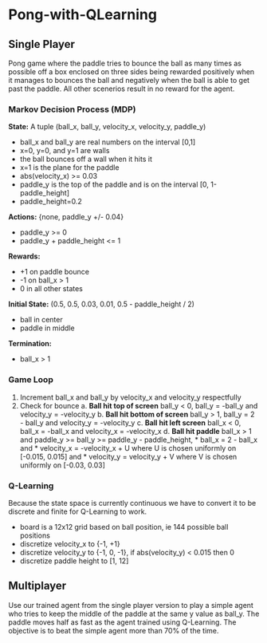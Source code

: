 # Pong-with-QLearning

## Single Player
Pong game where the paddle tries to bounce the ball as many times as possible off a box enclosed on three sides being rewarded positively when it manages to bounces the ball and negatively when the ball is able to get past the paddle.  All other scenerios result in no reward for the agent.

### Markov Decision Process (MDP)
**State:** A tuple (ball_x, ball_y, velocity_x, velocity_y, paddle_y)
* ball_x and ball_y are real numbers on the interval [0,1]
* x=0, y=0, and y=1 are walls
* the ball bounces off a wall when it hits it
* x=1 is the plane for the paddle
* abs(velocity_x) >= 0.03
* paddle_y is the top of the paddle and is on the interval [0, 1-paddle_height]
* paddle_height=0.2

**Actions:** {none, paddle_y +/- 0.04}
* paddle_y >= 0
* paddle_y + paddle_height <= 1

**Rewards:**
* +1 on paddle bounce
* -1 on ball_x > 1
* 0 in all other states

**Initial State:** (0.5, 0.5, 0.03, 0.01, 0.5 - paddle_height / 2)
* ball in center
* paddle in middle

**Termination:** 
* ball_x > 1

### Game Loop
1. Increment ball_x and ball_y by velocity_x and velocity_y respectfully
2. Check for bounce
  a. **Ball hit top of screen** ball_y < 0, ball_y = -ball_y and velocity_y = -velocity_y
  b. **Ball hit bottom of screen** ball_y > 1, ball_y = 2 - ball_y and velocity_y = -velocity_y
  c. **Ball hit left screen** ball_x < 0, ball_x = -ball_x and velocity_x = -velocity_x
  d. **Ball hit paddle** ball_x > 1 and paddle_y >= ball_y >= paddle_y - paddle_height,
        * ball_x = 2 - ball_x and
        * velocity_x = -velocity_x + U where U is chosen uniformly on [-0.015, 0.015] and
        * velocity_y = velocity_y + V where V is chosen uniformly on [-0.03, 0.03]
        
### Q-Learning
Because the state space is currently continuous we have to convert it to be discrete and finite for Q-Learning to work.

* board is a 12x12 grid based on ball position, ie 144 possible ball positions
* discretize velocity_x to {-1, +1}
* discretize velocity_y to {-1, 0, -1}, if abs(velocity_y) < 0.015 then 0
* discretize paddle height to [1, 12]

## Multiplayer
Use our trained agent from the single player version to play a simple agent who tries to keep the middle of the paddle at the same y value as ball_y.  The paddle moves half as fast as the agent trained using Q-Learning.  The objective is to beat the simple agent more than 70% of the time.
